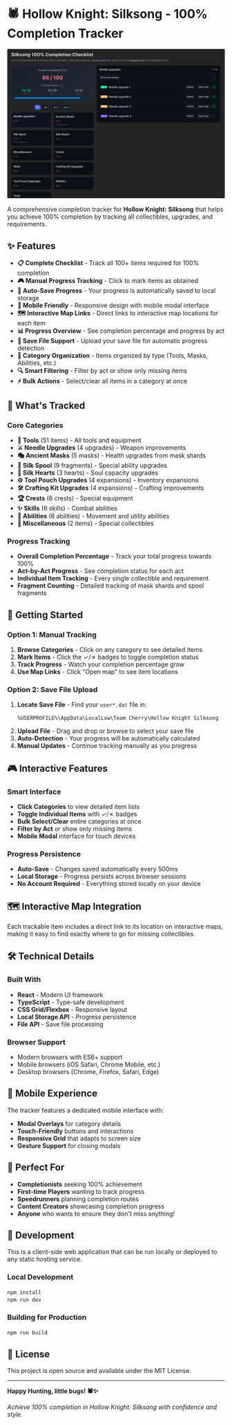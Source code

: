 # 🕷️ Hollow Knight: Silksong - 100% Completion Tracker

![Silksong Checklist](public/silksong-checklist.png)

A comprehensive completion tracker for **Hollow Knight: Silksong** that helps you achieve 100% completion by tracking all collectibles, upgrades, and requirements.

## ✨ Features

- **📋 Complete Checklist** - Track all 100+ items required for 100% completion
- **🎮 Manual Progress Tracking** - Click to mark items as obtained
- **💾 Auto-Save Progress** - Your progress is automatically saved to local storage
- **📱 Mobile Friendly** - Responsive design with mobile modal interface
- **🗺️ Interactive Map Links** - Direct links to interactive map locations for each item
- **📊 Progress Overview** - See completion percentage and progress by act
- **📁 Save File Support** - Upload your save file for automatic progress detection
- **🎯 Category Organization** - Items organized by type (Tools, Masks, Abilities, etc.)
- **🔍 Smart Filtering** - Filter by act or show only missing items
- **⚡ Bulk Actions** - Select/clear all items in a category at once

## 🎯 What's Tracked

### Core Categories
- **🔧 Tools** (51 items) - All tools and equipment
- **⚔️ Needle Upgrades** (4 upgrades) - Weapon improvements
- **🎭 Ancient Masks** (5 masks) - Health upgrades from mask shards
- **🧵 Silk Spool** (9 fragments) - Special ability upgrades
- **💖 Silk Hearts** (3 hearts) - Soul capacity upgrades
- **⚙️ Tool Pouch Upgrades** (4 expansions) - Inventory expansions
- **🛠️ Crafting Kit Upgrades** (4 expansions) - Crafting improvements
- **🏆 Crests** (6 crests) - Special equipment
- **✨ Skills** (6 skills) - Combat abilities
- **🦋 Abilities** (6 abilities) - Movement and utility abilities
- **🔮 Miscellaneous** (2 items) - Special collectibles

### Progress Tracking
- **Overall Completion Percentage** - Track your total progress towards 100%
- **Act-by-Act Progress** - See completion status for each act
- **Individual Item Tracking** - Every single collectible and requirement
- **Fragment Counting** - Detailed tracking of mask shards and spool fragments

## 🚀 Getting Started

### Option 1: Manual Tracking
1. **Browse Categories** - Click on any category to see detailed items
2. **Mark Items** - Click the ✓/✗ badges to toggle completion status
3. **Track Progress** - Watch your completion percentage grow
4. **Use Map Links** - Click "Open map" to see item locations

### Option 2: Save File Upload
1. **Locate Save File** - Find your `user*.dat` file in:
   ```
   %USERPROFILE%\AppData\LocalLow\Team Cherry\Hollow Knight Silksong
   ```
2. **Upload File** - Drag and drop or browse to select your save file
3. **Auto-Detection** - Your progress will be automatically calculated
4. **Manual Updates** - Continue tracking manually as you progress

## 🎮 Interactive Features

### Smart Interface
- **Click Categories** to view detailed item lists
- **Toggle Individual Items** with ✓/✗ badges
- **Bulk Select/Clear** entire categories at once
- **Filter by Act** or show only missing items
- **Mobile Modal** interface for touch devices

### Progress Persistence
- **Auto-Save** - Changes saved automatically every 500ms
- **Local Storage** - Progress persists across browser sessions
- **No Account Required** - Everything stored locally on your device

## 🗺️ Interactive Map Integration

Each trackable item includes a direct link to its location on interactive maps, making it easy to find exactly where to go for missing collectibles.

## 🛠️ Technical Details

### Built With
- **React** - Modern UI framework
- **TypeScript** - Type-safe development
- **CSS Grid/Flexbox** - Responsive layout
- **Local Storage API** - Progress persistence
- **File API** - Save file processing

### Browser Support
- Modern browsers with ES6+ support
- Mobile browsers (iOS Safari, Chrome Mobile, etc.)
- Desktop browsers (Chrome, Firefox, Safari, Edge)

## 📱 Mobile Experience

The tracker features a dedicated mobile interface with:
- **Modal Overlays** for category details
- **Touch-Friendly** buttons and interactions
- **Responsive Grid** that adapts to screen size
- **Gesture Support** for closing modals

## 🎯 Perfect For

- **Completionists** seeking 100% achievement
- **First-time Players** wanting to track progress
- **Speedrunners** planning completion routes
- **Content Creators** showcasing completion progress
- **Anyone** who wants to ensure they don't miss anything!

## 🚧 Development

This is a client-side web application that can be run locally or deployed to any static hosting service.

### Local Development
```bash
npm install
npm run dev
```

### Building for Production
```bash
npm run build
```

## 📄 License

This project is open source and available under the MIT License.

---

**Happy Hunting, little bugs! 🕷️✨**

*Achieve 100% completion in Hollow Knight: Silksong with confidence and style.*